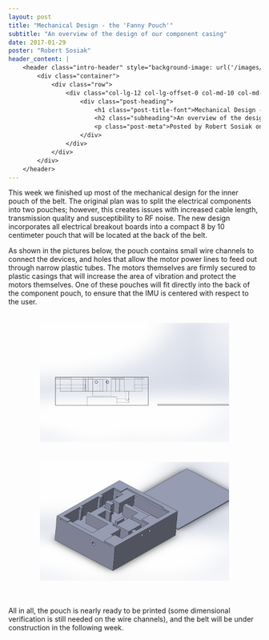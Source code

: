 ```yaml
---
layout: post
title: "Mechanical Design - the 'Fanny Pouch'"
subtitle: "An overview of the design of our component casing"
date: 2017-01-29
poster: "Robert Sosiak"
header_content: |
    <header class="intro-header" style="background-image: url('/images/background/bg_20.jpg')">
        <div class="container">
            <div class="row">
                <div class="col-lg-12 col-lg-offset-0 col-md-10 col-md-offset-1">
                    <div class="post-heading">
                        <h1 class="post-title-font">Mechanical Design - the 'Fanny Pouch'</h1>
                        <h2 class="subheading">An overview of the design of our component casing</h2>
                        <p class="post-meta">Posted by Robert Sosiak on January 29, 2017</p>
                    </div>
                </div>
            </div>
        </div>
    </header>
---
```


This week we finished up most of the mechanical design for the inner pouch of the belt.  The original plan was to split the electrical components into two pouches; however, this creates issues with increased cable length, transmission quality and susceptibility to RF noise.  The new design incorporates all electrical breakout boards into a compact 8 by 10 centimeter pouch that will be located at the back of the belt.

As shown in the pictures below, the pouch contains small wire channels to connect the devices, and holes that allow the motor power lines to feed out through narrow plastic tubes.  The motors themselves are firmly secured to plastic casings that will increase the area of vibration and protect the motors themselves.  One of these pouches will fit directly into the back of the component pouch, to ensure that the IMU is centered with respect to the user.

<div style="display: flex; justify-content: center;">
	<img src="/images/blog/2017-01-29/TheFannyPouch.PNG" alt="" width="75%" height="50%" style="padding:20px" />
</div>

<div style="display: flex; justify-content: center;">
	<img src="/images/blog/2017-01-29/TheFannyPouch_orthographic.PNG" alt="" width="75%" height="50%" style="padding:20px" />
</div>

<br>

All in all, the pouch is nearly ready to be printed (some dimensional verification is still needed on the wire channels), and the belt will be under construction in the following week.